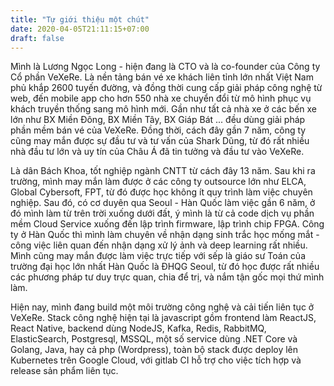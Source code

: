 ```yaml
---
title: "Tự giới thiệu một chút"
date: 2020-04-05T21:11:15+07:00
draft: false
---
```


Mình là Lương Ngọc Long - hiện đang là CTO và là co-founder của Công ty Cổ phần VeXeRe. Là nền tảng bán vé xe khách liên tỉnh lớn nhất Việt Nam phủ khắp 2600 tuyến đường, và đồng thời cung cấp giải pháp công nghệ từ web, đến mobile app cho hơn 550 nhà xe chuyển đổi từ mô hình phục vụ khách truyền thống sang mô hình mới. Gần như tất cả nhà xe ở các bến xe lớn như BX Miền Đông, BX Miền Tây, BX Giáp Bát ... đều dùng giải pháp phần mềm bán vé của VeXeRe. Đồng thời, cách đây gần 7 năm, công ty cũng may mắn được sự đầu tư và tư vấn của Shark Dũng, từ đó rất nhiều nhà đầu tư lớn và uy tín của Châu Á đã tin tưởng và đầu tư vào VeXeRe.

Là dân Bách Khoa, tốt nghiệp ngành CNTT từ cách đây 13 năm. Sau khi ra trường, mình may mắn làm được ở các công ty outsource lớn như ELCA, Global Cybersoft, FPT, từ đó được học không ít quy trình làm việc chuyên nghiệp. Sau đó, có cơ duyên qua Seoul - Hàn Quốc làm việc gần 6 năm, ở đó mình làm từ trên trời xuống dưới đất, ý mình là từ cả code dịch vụ phần mềm Cloud Service xuống đến lập trình firmware, lập trình chip FPGA. Công ty ở Hàn Quốc thì mình làm chuyên về nhận dạng sinh trắc học mống mắt - công việc liên quan đến nhận dạng xử lý ảnh và deep learning rất nhiều. Mình cũng may mắn được làm việc trực tiếp với sếp là giáo sư Toán của trường đại học lớn nhất Hàn Quốc là ĐHQG Seoul, từ đó học được rất nhiều các phương pháp tư duy trực quan, chia để trị, và nắm tận gốc mọi thứ mình làm.

Hiện nay, mình đang build một môi trường công nghệ và cải tiến liên tục ở VeXeRe. Stack công nghệ hiện tại là javascript gồm frontend làm ReactJS, React Native, backend dùng NodeJS, Kafka, Redis, RabbitMQ, ElasticSearch, Postgresql, MSSQL, một số service dùng .NET Core và Golang, Java, hay cả php (Wordpress), toàn bộ stack được deploy lên Kubernetes trên Google Cloud, với gitlab CI hỗ trợ cho việc tích hợp và release sản phẩm liên tục. 